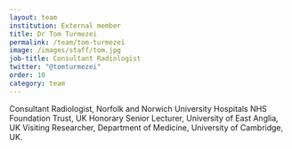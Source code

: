```yaml
---
layout: team
institution: External member
title: Dr Tom Turmezei
permalink: /team/tom-turmezei
image: /images/staff/tom.jpg
job-title: Consultant Radiologist
twitter: "@tomturmezei"
order: 10
category: team
---
```

Consultant Radiologist, Norfolk and Norwich University Hospitals NHS Foundation Trust, UK Honorary Senior Lecturer,
University of East Anglia, UK Visiting Researcher, Department of Medicine, University of Cambridge, UK.
